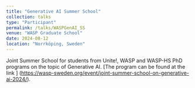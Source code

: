 ```yaml
---
title: "Generative AI Summer School"
collection: talks
type: "Participant"
permalink: /talks/WASPGenAI_SS
venue: "WASP Graduate School"
date: 2024-08-12
location: "Norrköping, Sweden"
---
```


Joint Summer School for students from Unite!, WASP and WASP-HS PhD programs on the topic of Generative AI. [The program can be found at the link ] (https://wasp-sweden.org/event/joint-summer-school-on-generative-ai-2024/).